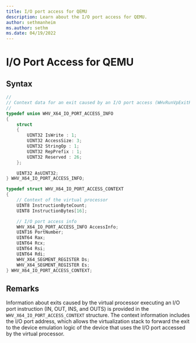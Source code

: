 ```yaml
---
title: I/O port access for QEMU
description: Learn about the I/O port access for QEMU. 
author: sethmanheim
ms.author: sethm
ms.date: 04/19/2022
---
```


# I/O Port Access for QEMU

## Syntax
```C
//
// Context data for an exit caused by an I/O port access (WHvRunVpExitReasonX64IOPortAccess)
//
typedef union WHV_X64_IO_PORT_ACCESS_INFO
{
    struct
    {
        UINT32 IsWrite : 1;
        UINT32 AccessSize: 3;
        UINT32 StringOp : 1;
        UINT32 RepPrefix : 1;
        UINT32 Reserved : 26;
    };

    UINT32 AsUINT32;
} WHV_X64_IO_PORT_ACCESS_INFO;

typedef struct WHV_X64_IO_PORT_ACCESS_CONTEXT
{
    // Context of the virtual processor
    UINT8 InstructionByteCount;
    UINT8 InstructionBytes[16];

    // I/O port access info
    WHV_X64_IO_PORT_ACCESS_INFO AccessInfo;
    UINT16 PortNumber;
    UINT64 Rax;
    UINT64 Rcx;
    UINT64 Rsi;
    UINT64 Rdi;
    WHV_X64_SEGMENT_REGISTER Ds;
    WHV_X64_SEGMENT_REGISTER Es;
} WHV_X64_IO_PORT_ACCESS_CONTEXT;
```

## Remarks

Information about exits caused by the virtual processor executing an I/O port instruction (IN, OUT, INS, and OUTS) is provided in the `WHV_X64_IO_PORT_ACCESS_CONTEXT` structure. The context information includes the I/O port address, which allows the virtualization stack to forward the exit to the device emulation logic of the device that uses the I/O port accessed by the virtual processor. 